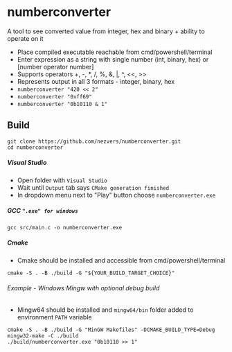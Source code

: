 # numberconverter
 A tool to see converted value from integer, hex and binary + ability to operate on it
- Place compiled executable reachable from cmd/powershell/terminal
- Enter expression as a string with single number (int, binary, hex) or [number operator number]
- Supports operators +, -, *, /, %, &, |, ^, <<, >>
- Represents output in all 3 formats - integer, binary, hex
- `numberconverter "420 << 2"`
- `numberconverter "0xff69"`
- `numberconverter "0b10110 & 1"`

## Build
```
git clone https://github.com/nezvers/numberconverter.git
cd numberconverter
```

##### Visual Studio
- Open folder with `Visual Studio`
- Wait until `Output` tab says `CMake generation finished`
- In dropdown menu next to "Play" button choose `numberconverter.exe`

##### GCC `".exe" for windows`
```
gcc src/main.c -o numberconverter.exe
```

##### Cmake
- Cmake should be installed and accessible from cmd/powershell/terminal
```
cmake -S . -B ./build -G "${YOUR_BUILD_TARGET_CHOICE}"
```

###### Example - Windows Mingw with optional debug build
- Mingw64 should be installed and `mingw64/bin` folder added to environment `PATH` variable
```
cmake -S . -B ./build -G "MinGW Makefiles" -DCMAKE_BUILD_TYPE=Debug
mingw32-make -C ./build
./build/numberconverter.exe "0b10110 >> 1"
```